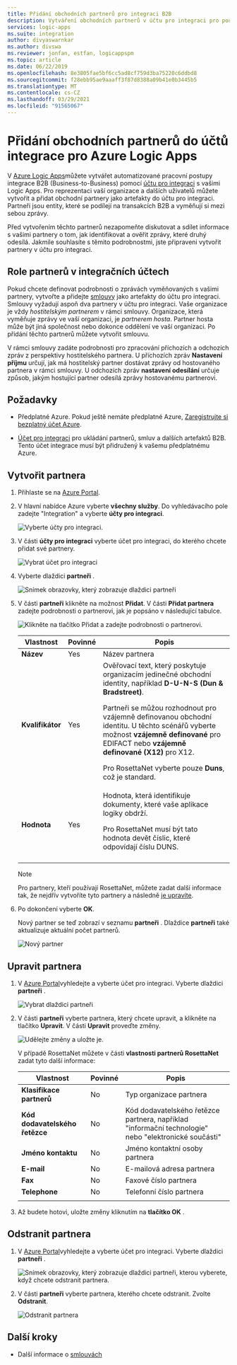 ```yaml
---
title: Přidání obchodních partnerů pro integraci B2B
description: Vytváření obchodních partnerů v účtu pro integraci pro použití s Azure Logic Apps
services: logic-apps
ms.suite: integration
author: divyaswarnkar
ms.author: divswa
ms.reviewer: jonfan, estfan, logicappspm
ms.topic: article
ms.date: 06/22/2019
ms.openlocfilehash: 8e3805fae5bf6cc5ad8cf759d3ba75220c6ddbd8
ms.sourcegitcommit: f28ebb95ae9aaaff3f87d8388a09b41e0b3445b5
ms.translationtype: MT
ms.contentlocale: cs-CZ
ms.lasthandoff: 03/29/2021
ms.locfileid: "91565067"
---
```

# <a name="add-trading-partners-to-integration-accounts-for-azure-logic-apps"></a>Přidání obchodních partnerů do účtů integrace pro Azure Logic Apps

V [Azure Logic Apps](../logic-apps/logic-apps-overview.md)můžete vytvářet automatizované pracovní postupy integrace B2B (Business-to-Business) pomocí [účtu pro integraci](../logic-apps/logic-apps-enterprise-integration-create-integration-account.md) s vašimi Logic Apps. Pro reprezentaci vaší organizace a dalších uživatelů můžete vytvořit a přidat obchodní partnery jako artefakty do účtu pro integraci. Partneři jsou entity, které se podílejí na transakcích B2B a vyměňují si mezi sebou zprávy.

Před vytvořením těchto partnerů nezapomeňte diskutovat a sdílet informace s vašimi partnery o tom, jak identifikovat a ověřit zprávy, které druhý odesílá. Jakmile souhlasíte s těmito podrobnostmi, jste připraveni vytvořit partnery v účtu pro integraci.

## <a name="partner-roles-in-integration-accounts"></a>Role partnerů v integračních účtech

Pokud chcete definovat podrobnosti o zprávách vyměňovaných s vašimi partnery, vytvořte a přidejte [smlouvy](../logic-apps/logic-apps-enterprise-integration-agreements.md) jako artefakty do účtu pro integraci. Smlouvy vyžadují aspoň dva partnery v účtu pro integraci. Vaše organizace je vždy *hostitelským partnerem* v rámci smlouvy. Organizace, která vyměňuje zprávy ve vaší organizaci, je *partnerem hosta*. Partner hosta může být jiná společnost nebo dokonce oddělení ve vaší organizaci. Po přidání těchto partnerů můžete vytvořit smlouvu.

V rámci smlouvy zadáte podrobnosti pro zpracování příchozích a odchozích zpráv z perspektivy hostitelského partnera. U příchozích zpráv **Nastavení příjmu** určují, jak má hostitelský partner dostávat zprávy od hostovaného partnera v rámci smlouvy. U odchozích zpráv **nastavení odesílání** určuje způsob, jakým hostující partner odesílá zprávy hostovanému partnerovi.

## <a name="prerequisites"></a>Požadavky

* Předplatné Azure. Pokud ještě nemáte předplatné Azure, [Zaregistrujte si bezplatný účet Azure](https://azure.microsoft.com/free/).

* [Účet pro integraci](../logic-apps/logic-apps-enterprise-integration-create-integration-account.md) pro ukládání partnerů, smluv a dalších artefaktů B2B. Tento účet integrace musí být přidružený k vašemu předplatnému Azure.

## <a name="create-partner"></a>Vytvořit partnera

1. Přihlaste se na [Azure Portal](https://portal.azure.com).

1. V hlavní nabídce Azure vyberte **všechny služby**. Do vyhledávacího pole zadejte "Integration" a vyberte **účty pro integraci**.

   ![Vyberte účty pro integraci.](./media/logic-apps-enterprise-integration-partners/find-integration-accounts.png)

1. V části **účty pro integraci** vyberte účet pro integraci, do kterého chcete přidat své partnery.

   ![Vybrat účet pro integraci](./media/logic-apps-enterprise-integration-partners/select-integration-account.png)

1. Vyberte dlaždici **partneři** .

   ![Snímek obrazovky, který zobrazuje dlaždici partneři](./media/logic-apps-enterprise-integration-partners/choose-partners.png)

1. V části **partneři** klikněte na možnost **Přidat**. V části **Přidat partnera** zadejte podrobnosti o partnerovi, jak je popsáno v následující tabulce.

   ![Klikněte na tlačítko Přidat a zadejte podrobnosti o partnerovi.](./media/logic-apps-enterprise-integration-partners/add-partners.png)

   | Vlastnost | Povinné | Popis |
   |----------|----------|-------------|
   | **Název** | Yes | Název partnera |
   | **Kvalifikátor** | Yes | Ověřovací text, který poskytuje organizacím jedinečné obchodní identity, například **D-U-N-S (Dun & Bradstreet)**. <p>Partneři se můžou rozhodnout pro vzájemně definovanou obchodní identitu. U těchto scénářů vyberte možnost **vzájemně definované** pro EDIFACT nebo **vzájemně definované (X12)** pro X12. <p>Pro RosettaNet vyberte pouze **Duns**, což je standard. |
   | **Hodnota** | Yes | Hodnota, která identifikuje dokumenty, které vaše aplikace logiky obdrží. <p>Pro RosettaNet musí být tato hodnota devět číslic, které odpovídají číslu DUNS. |
   ||||

   > [!NOTE]
   > Pro partnery, kteří používají RosettaNet, můžete zadat další informace tak, že nejdřív vytvoříte tyto partnery a následně [je upravíte](#edit-partner).

1. Po dokončení vyberte **OK**.

   Nový partner se teď zobrazí v seznamu **partneři** . Dlaždice **partneři** také aktualizuje aktuální počet partnerů.

   ![Nový partner](./media/logic-apps-enterprise-integration-partners/new-partner.png)

<a name="edit-partner"></a>

## <a name="edit-partner"></a>Upravit partnera

1. V [Azure Portal](https://portal.azure.com)vyhledejte a vyberte účet pro integraci.
Vyberte dlaždici **partneři** .

   ![Vybrat dlaždici partneři](./media/logic-apps-enterprise-integration-partners/edit.png)

1. V části **partneři** vyberte partnera, který chcete upravit, a klikněte na tlačítko **Upravit**. V části **Upravit** proveďte změny.

   ![Udělejte změny a uložte je.](./media/logic-apps-enterprise-integration-partners/edit-partner.png)

   V případě RosettaNet můžete v části **vlastnosti partnerů RosettaNet** zadat tyto další informace:

   | Vlastnost | Povinné | Popis |
   |----------|----------|-------------|
   | **Klasifikace partnerů** | No | Typ organizace partnera |
   | **Kód dodavatelského řetězce** | No | Kód dodavatelského řetězce partnera, například "informační technologie" nebo "elektronické součásti" |
   | **Jméno kontaktu** | No | Jméno kontaktní osoby partnera |
   | **E-mail** | No | E-mailová adresa partnera |
   | **Fax** | No | Faxové číslo partnera |
   | **Telephone** | No | Telefonní číslo partnera |
   ||||

1. Až budete hotovi, uložte změny kliknutím na **tlačítko OK** .

## <a name="delete-partner"></a>Odstranit partnera

1. V [Azure Portal](https://portal.azure.com)vyhledejte a vyberte účet pro integraci. Vyberte dlaždici **partneři** .

   ![Snímek obrazovky, který zobrazuje dlaždici partneři, kterou vyberete, když chcete odstranit partnera.](./media/logic-apps-enterprise-integration-partners/choose-partners-to-delete.png)

1. V části **partneři** vyberte partnera, kterého chcete odstranit. Zvolte **Odstranit**.

   ![Odstranit partnera](./media/logic-apps-enterprise-integration-partners/delete-partner.png)

## <a name="next-steps"></a>Další kroky

* Další informace o [smlouvách](../logic-apps/logic-apps-enterprise-integration-agreements.md)